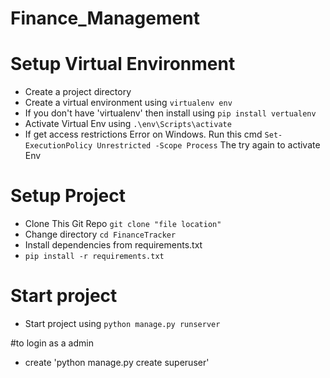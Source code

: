 # Finance_Management

# Setup Virtual Environment
* Create a project directory
* Create a virtual environment using `virtualenv env`
* If you don't have 'virtualenv' then install using `pip install vertualenv`
* Activate Virtual Env using `.\env\Scripts\activate`
* If get access restrictions Error on Windows. Run this cmd `Set-ExecutionPolicy Unrestricted -Scope Process` The try again to activate Env

# Setup Project
* Clone This Git Repo `git clone "file location" `
* Change directory `cd FinanceTracker`
* Install dependencies from requirements.txt
* `pip install -r requirements.txt`

# Start project
* Start project using `python manage.py runserver`


#to login as a admin 
* create 'python manage.py create superuser'
